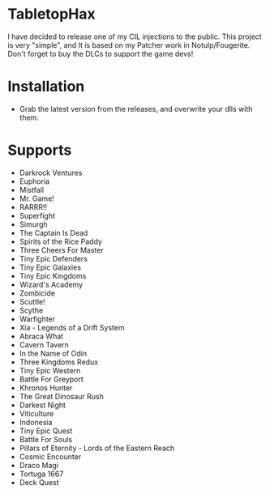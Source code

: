 # TabletopHax
I have decided to release one of my CIL injections to the public.
This project is very "simple", and It is based on my Patcher work in Notulp/Fougerite.
Don't forget to buy the DLCs to support the game devs!

# Installation
* Grab the latest version from the releases, and overwrite your dlls with them.

# Supports
* Darkrock Ventures
* Euphoria
* Mistfall
* Mr. Game!
* RARRR!!
* Superfight
* Simurgh
* The Captain Is Dead
* Spirits of the Rice Paddy
* Three Cheers For Master
* Tiny Epic Defenders
* Tiny Epic Galaxies
* Tiny Epic Kingdoms
* Wizard's Academy
* Zombicide
* Scuttle!
* Scythe
* Warfighter
* Xia - Legends of a Drift System
* Abraca What
* Cavern Tavern
* In the Name of Odin
* Three Kingdoms Redux
* Tiny Epic Western
* Battle For Greyport
* Khronos Hunter
* The Great Dinosaur Rush
* Darkest Night
* Viticulture
* Indonesia
* Tiny Epic Quest
* Battle For Souls
* Pillars of Eternity - Lords of the Eastern Reach
* Cosmic Encounter
* Draco Magi
* Tortuga 1667
* Deck Quest
